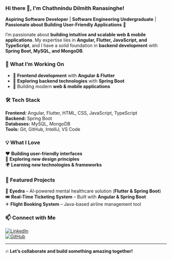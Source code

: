 ### Hi there 👋, I'm Chathnindu Dilmith Ranasinghe!  

**Aspiring Software Developer** | **Software Engineering Undergraduate** | **Passionate about Building User-Friendly Applications** 🚀 

I’m passionate about **building intuitive and scalable web & mobile applications**. My expertise lies in **Angular, Flutter, JavaScript, and TypeScript**, and I have a solid foundation in **backend development** with **Spring Boot, MySQL, and MongoDB**.  

### 🔭 What I’m Working On  
- 🚀 **Frontend development** with **Angular & Flutter**  
- 🌱 **Exploring backend technologies** with **Spring Boot**  
- 📱 Building modern **web & mobile applications**  

### 🛠️ Tech Stack  
**Frontend:** Angular, Flutter, HTML, CSS, JavaScript, TypeScript  
**Backend:** Spring Boot  
**Databases:** MySQL, MongoDB  
**Tools:** Git, GitHub, IntelliJ, VS Code  

### 💡 What I Love  
❤️ **Building user-friendly interfaces**  
🎨 **Exploring new design principles**  
🌍 **Learning new technologies & frameworks**  

### 📌 Featured Projects  
🌟 **Eyedra** – AI-powered mental healthcare solution (**Flutter & Spring Boot**)  
🎟 **Real-Time Ticketing System** – Built with **Angular & Spring Boot**  
✈ **Flight Booking System** – Java-based airline management tool  

### 📫 Connect with Me  
[![LinkedIn](https://img.shields.io/badge/LinkedIn-Connect-blue?style=for-the-badge&logo=linkedin)](https://www.linkedin.com/in/chathnindu/)  
[![GitHub](https://img.shields.io/badge/GitHub-Follow-black?style=for-the-badge&logo=github)](https://github.com/chathnindu)  

---

🔥 **Let’s collaborate and build something amazing together!**  

